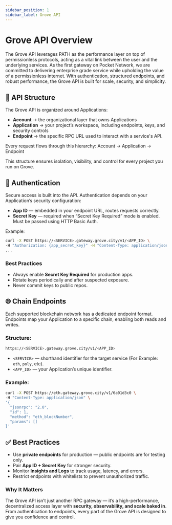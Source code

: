 ```yaml
---
sidebar_position: 1
sidebar_label: Grove API
---
```


# Grove API Overview
The Grove API leverages PATH as the performance layer on top of permissionless protocols, acting as a vital link between the user and the underlying services. As the first gateway on Pocket Network, we are committed to delivering enterprise grade service while upholding the value of a permissionless internet. With authentication, structured endpoints, and robust performance, the Grove API is built for scale, security, and simplicity.

## 🔎 API Structure
The Grove API is organized around Applications:
- **Account** → the organizational layer that owns Applications
- **Application** → your project’s workspace, including endpoints, keys, and security controls
- **Endpoint** → the specific RPC URL used to interact with a service's API.

Every request flows through this hierarchy:
Account → Application → Endpoint

This structure ensures isolation, visibility, and control for every project you run on Grove.

## 🔐 Authentication
Secure access is built into the API. Authentication depends on your Application’s security configuration:
- **App ID** — embedded in your endpoint URL, routes requests correctly.
- **Secret Key** — required when “Secret Key Required” mode is enabled. Must be passed using HTTP Basic Auth.

Example:
```bash
curl -X POST https://<SERVICE>.gateway.grove.city/v1/<APP_ID> \
-H "Authorization: {app_secret_key}" -H "Content-Type: application/json" \
...
```

### Best Practices
- Always enable **Secret Key Required** for production apps.
- Rotate keys periodically and after suspected exposure.
- Never commit keys to public repos.

## 🌐 Chain Endpoints
Each supported blockchain network has a dedicated endpoint format. Endpoints map your Application to a specific chain, enabling both reads and writes.

### Structure:
```bash
https://<SERVICE>.gateway.grove.city/v1/<APP_ID>
```
- `<SERVICE>` — shorthand identifier for the target service (For Example: `eth`, `poly`, etc).
- `<APP_ID>` — your Application’s unique identifier.

### Example:
```bash
curl -X POST https://eth.gateway.grove.city/v1/6a01d3c0 \
-H "Content-Type: application/json" \
'{
  "jsonrpc": "2.0",
  "id": 1,
  "method": "eth_blockNumber",
  "params": []
}'
```

## ✅ Best Practices
- Use **private endpoints** for production — public endpoints are for testing only.
- Pair **App ID + Secret Key** for stronger security.
- Monitor **Insights and Logs** to track usage, latency, and errors.
- Restrict endpoints with whitelists to prevent unauthorized traffic.

### Why It Matters
The Grove API isn’t just another RPC gateway — it’s a high-performance, decentralized access layer with **security, observability, and scale baked in**. From authentication to endpoints, every part of the Grove API is designed to give you confidence and control.
